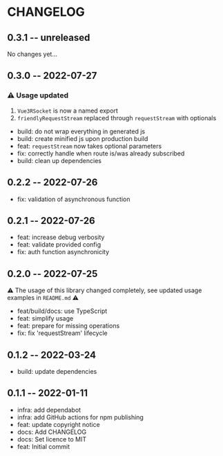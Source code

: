 # CHANGELOG

## 0.3.1 -- unreleased

No changes yet...

## 0.3.0 -- 2022-07-27

### :warning: Usage updated
1. `Vue3RSocket` is now a named export
2. `friendlyRequestStream` replaced through `requestStream` with optionals

- build: do not wrap everything in generated js
- build: create minified js upon production build
- feat: `requestStream` now takes optional parameters
- fix: correctly handle when route is/was already subscribed
- build: clean up dependencies

## 0.2.2 -- 2022-07-26

- fix: validation of asynchronous function

## 0.2.1 -- 2022-07-26

- feat: increase debug verbosity
- feat: validate provided config
- fix: auth function asynchronicity

## 0.2.0 -- 2022-07-25

:warning: The usage of this library changed completely, see updated usage
examples in `README.md` :warning:

- feat/build/docs: use TypeScript
- feat: simplify usage
- feat: prepare for missing operations
- fix: fix 'requestStream' lifecycle

## 0.1.2 -- 2022-03-24
- build: update dependencies

## 0.1.1 -- 2022-01-11

- infra: add dependabot
- infra: add GitHub actions for npm publishing
- feat: update copyright notice
- docs: Add CHANGELOG
- docs: Set licence to MIT
- feat: Initial commit
